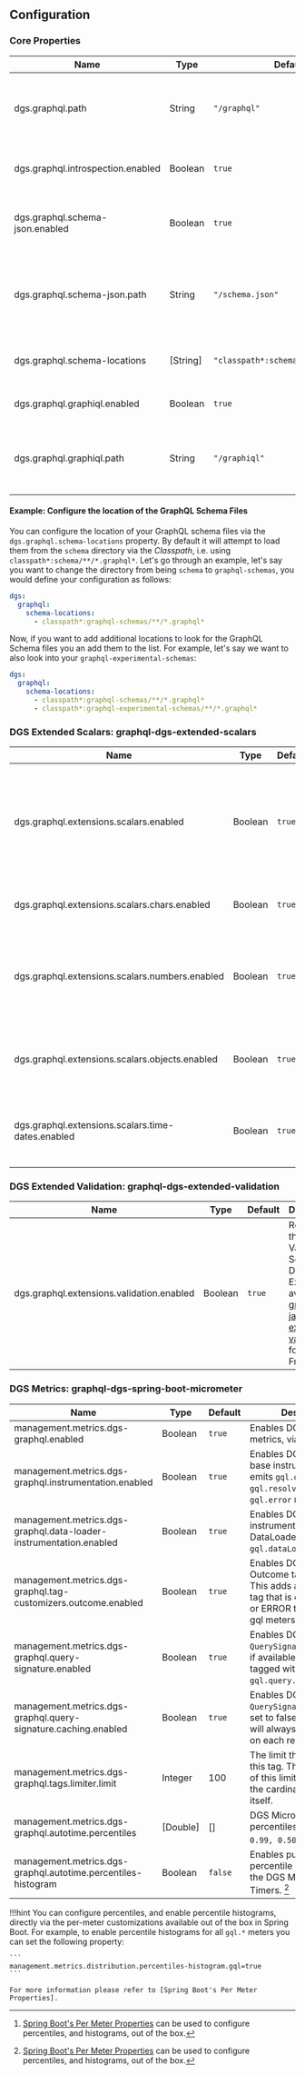 ## Configuration

### Core Properties

| Name                              | Type     | Default                             | Description                                              |
| --------------------------------- | -------- | ----------------------------------- | -------------------------------------------------------- |
| dgs.graphql.path                  | String   | `"/graphql"`                        | Path to the endpoint that will serve GraphQL requests.   |
| dgs.graphql.introspection.enabled | Boolean  | `true`                              | Enables graphql introspection functionality.             |
| dgs.graphql.schema-json.enabled   | Boolean  | `true`                              | Enables schema-json endpoint functionality.              |
| dgs.graphql.schema-json.path      | String   | `"/schema.json"`                    | Path to the schema-json endpoint without trailing slash. |
| dgs.graphql.schema-locations      | [String] | `"classpath*:schema/**/*.graphql*"` | Location of the GraphQL schema files.                    |
| dgs.graphql.graphiql.enabled      | Boolean  | `true`                              | Enables GraphiQL functionality.                          |
| dgs.graphql.graphiql.path         | String   | `"/graphiql"`                       | Path to the GraphiQL endpoint without trailing slash.    |

#### Example: Configure the location of the GraphQL Schema Files

You can configure the location of your GraphQL schema files via the `dgs.graphql.schema-locations` property.
By default it will attempt to load them from the `schema` directory via the _Classpath_, i.e. using `classpath*:schema/**/*.graphql*`.
Let's go through an example, let's say you want to change the directory from being `schema` to `graphql-schemas`,
you would define your configuration as follows:

```yaml
dgs:
  graphql:
    schema-locations:
      - classpath*:graphql-schemas/**/*.graphql*
```

Now, if you want to add additional locations to look for the GraphQL Schema files you an add them to the list.
For example, let's say we want to also look into your `graphql-experimental-schemas`:

```yaml
dgs:
  graphql:
    schema-locations:
      - classpath*:graphql-schemas/**/*.graphql*
      - classpath*:graphql-experimental-schemas/**/*.graphql*
```

### DGS Extended Scalars: graphql-dgs-extended-scalars

| Name                                              | Type    | Default | Description                                                                                                                                                         |
| ------------------------------------------------- | ------- | ------- | ------------------------------------------------------------------------------------------------------------------------------------------------------------------- |
| dgs.graphql.extensions.scalars.enabled            | Boolean | `true`  | Registered the Scalar Extensions available in [graphql-java-extended-scalars](https://github.com/graphql-java/graphql-java-extended-scalars) for the DGS Framework. |
| dgs.graphql.extensions.scalars.chars.enabled      | Boolean | `true`  | Will register the GraphQLChar extension.                                                                                                                            |
| dgs.graphql.extensions.scalars.numbers.enabled    | Boolean | `true`  | Will register all numeric scalar extensions such as PositiveInt, NegativeInt, etc.                                                                                  |
| dgs.graphql.extensions.scalars.objects.enabled    | Boolean | `true`  | Will register the Object, Json, Url, and Locale scalar extensions.                                                                                                  |
| dgs.graphql.extensions.scalars.time-dates.enabled | Boolean | `true`  | Will register the DateTime, Date, and Time scalar extensions.                                                                                                       |

### DGS Extended Validation: graphql-dgs-extended-validation

| Name                                      | Type    | Default | Description                                                                                                                                                                                    |
| ----------------------------------------- | ------- | ------- | ---------------------------------------------------------------------------------------------------------------------------------------------------------------------------------------------- |
| dgs.graphql.extensions.validation.enabled | Boolean | `true`  | Registered the Validation Schema Directive Extensions available in [graphql-java-extended-validation](https://github.com/graphql-java/graphql-java-extended-validation) for the DGS Framework. |

### DGS Metrics: graphql-dgs-spring-boot-micrometer

| Name                                                               | Type     | Default | Description                                                                                                                     |
| ------------------------------------------------------------------ | -------- | ------- | ------------------------------------------------------------------------------------------------------------------------------- |
| management.metrics.dgs-graphql.enabled                             | Boolean  | `true`  | Enables DGS' GraphQL metrics, via micrometer.                                                                                   |
| management.metrics.dgs-graphql.instrumentation.enabled             | Boolean  | `true`  | Enables DGS' GraphQL's base instrumentation; emits `gql.query`, `gql.resolver`, and `gql.error` meters.                         |
| management.metrics.dgs-graphql.data-loader-instrumentation.enabled | Boolean  | `true`  | Enables DGS' instrumentation for DataLoader; emits `gql.dataLoader` meters.                                                     |
| management.metrics.dgs-graphql.tag-customizers.outcome.enabled     | Boolean  | `true`  | Enables DGS' GraphQL Outcome tag customizer. This adds an OUTCOME tag that is ether SUCCESS or ERROR to the emitted gql meters. |
| management.metrics.dgs-graphql.query-signature.enabled             | Boolean  | `true`  | Enables DGS' `QuerySignatureRepository`; if available metrics will be tagged with the `gql.query.sig.hash`.                     |
| management.metrics.dgs-graphql.query-signature.caching.enabled     | Boolean  | `true`  | Enables DGS' `QuerySignature` caching; if set to false the signature will always be calculated on each request.                 |
| management.metrics.dgs-graphql.tags.limiter.limit                  | Integer  | 100     | The limit that will apply for this tag. The interpretation of this limit depends on the cardinality limiter itself.             |
| management.metrics.dgs-graphql.autotime.percentiles                | [Double] | []      | DGS Micrometer Timers percentiles, e.g. `[0.95, 0.99, 0.50]`. [^1]                                                              |
| management.metrics.dgs-graphql.autotime.percentiles-histogram      | Boolean  | `false` | Enables publishing percentile histograms for the DGS Micrometer Timers. [^1]                                                    |

!!!hint
    You can configure percentiles, and enable percentile histograms, directly via the per-meter customizations available
    out of the box in Spring Boot. For example, to enable percentile histograms for all `gql.*` meters you can
    set the following property:

    ```
    management.metrics.distribution.percentiles-histogram.gql=true
    ```

    For more information please refer to [Spring Boot's Per Meter Properties].

[^1]: [Spring Boot's Per Meter Properties] can be used to configure percentiles, and histograms, out of the box.

[Spring Boot's Per Meter Properties]: https://docs.spring.io/spring-boot/docs/current/reference/htmlsingle/#actuator.metrics.customizing.per-meter-properties
